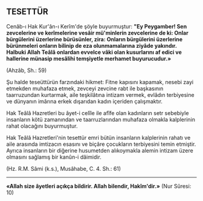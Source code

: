 ## TESETTÜR

Cenâb-ı Hak Kur'ân-ı Kerîm'de şöyle buyur­muştur: **"Ey Peygamber! Sen zevcelerine ve kerîmelerine vesâir mü'minlerin zevcelerine de ki: Onlar bürgülerini üzerlerine bürüsünler, zi­ra: Onların bürgülerini üzerlerine bürünmeleri onların bilinip de eza olunmamalarına ziyâde yakındır. Halbuki Allah Teâlâ onlardan evvelce vâki olan kusurlarını af edici ve hallerine münasip mesâlihi temşiyetle merhamet buyurucu­dur.»**

(Ahzâb, Sh.: 59)

Şu halde teseüttürün farzındaki hikmet: Fit­ne kapısını kapamak, nesebi zayi etmekden muhafaza etmek, zevceyi zevcine rabt ile başka­sının taarruzundan kurtarmak, aile teşkilâtına intizam vermek, evlâdın terbiyesine ve dünya­nın imârına erkek dışarıdan kadın içeriden çalışmaktır.

Hak Teâlâ Hazretleri bu âyet-i celîle ile afîfe olan kadınların setr sebebiyle insanların kötü zamanından ve taarruzlarından muhafaza ol­makla kalplerinin rahat olacağını buyurmuştur.

Hak Teâlâ Hazretleri'nin tesettür emri bütün insanların kalplerinin rahatı ve aile arasında imtizacın esasını ve biçâre çocukların terbiye­sini temin etmiştir. Ayrıca insanların bir diğe­rine husumetden alıkoymakla alemin intizam üzere olmasını sağlamış bir kanûn-i dâimidir.

(Hz. R.M. Sâmi (k.s.), Musâhabe, C. 4. Sh.: 61)

<hr>

**«Allah size âyetleri açıkça bildirir. Allah bi­lendir, Hakîm'dir.»** (Nur Sûresi: 10)
